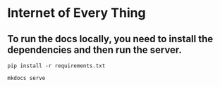 # Internet of Every Thing

## To run the docs locally, you need to install the dependencies and then run the server.

```
pip install -r requirements.txt
```

```
mkdocs serve
```